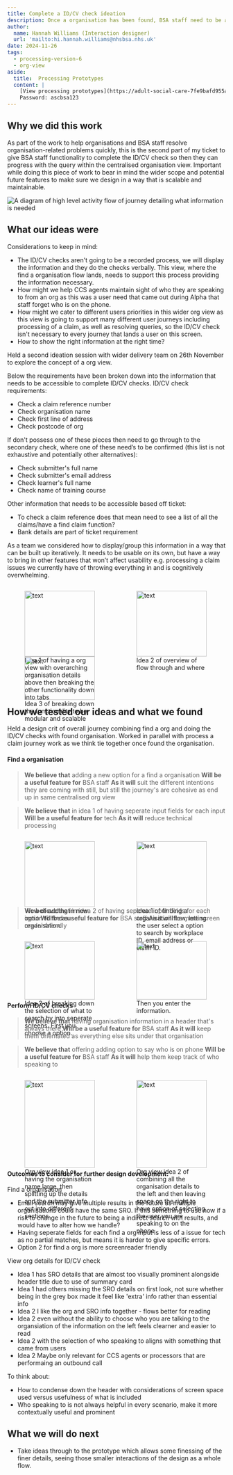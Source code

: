 ```yaml
---
title: Complete a ID/CV check ideation
description: Once a organisation has been found, BSA staff need to be able to verify who they are speaking to before they are they able to process a query
author:
  name: Hannah Williams (Interaction designer)
  url: 'mailto:hi.hannah.williams@nhsbsa.nhs.uk'
date: 2024-11-26
tags:
  - processing-version-6
  - org-view
aside:
  title:  Processing Prototypes
  content: |
    [View processing prototypes](https://adult-social-care-7fe9bafd955a.herokuapp.com/version-index?area=Processing) 
    Password: ascbsa123
---
```


## Why we did this work

As part of the work to help organisations and BSA staff resolve organisation-related problems quickly, this is the second part of my ticket to give BSA staff functionality to complete the ID/CV check so then they can progress with the query within the centralised organisation view. Important while doing this piece of work to bear in mind the wider scope and potential future features to make sure we design in a way that is scalable and maintainable.

![A diagram of high level activity flow of journey detailing what information is needed ](high-level-activity-flow.png "A diagram of high level activity flow of journey detailing what information is needed")

## What our ideas were

Considerations to keep in mind:
- The ID/CV checks aren't going to be a recorded process, we will display the information and they do the checks verbally. This view, where the find a organisation flow lands, needs to support this process providing the information necessary. 
- How might we help CCS agents maintain sight of who they are speaking to from an org as this was a user need that came out during Alpha that staff forget who is on the phone.
- How might we cater to different users priorities in this wider org view as this view is going to support many different user journeys including processing of a claim, as well as resolving queries, so the ID/CV check isn't necessary to every journey that lands a user on this screen.
- How to show the right information at the right time?

Held a second ideation session with wider delivery team on 26th November to explore the concept of a org view.

Below the requirements have been broken down into the information that needs to be accessible to complete ID/CV checks.
ID/CV check requirements:
- Check a claim reference number
- Check organisation name
- Check first line of address
- Check postcode of org

If don't possess one of these pieces then need to go through to the secondary check, where one of these need’s to be confirmed (this list is not exhaustive and potentially other alternatives):
-  Check submitter's full name
- Check submitter's email address
- Check learner's full name
- Check name of training course

Other information that needs to be accessible based off ticket:
- To check a claim reference does that mean need to see a list of all the claims/have a find claim function?
- Bank details are part of ticket requirement

As a team we considered how to display/group this information in a way that can be built up iteratively. It needs to be usable on its own, but have a way to bring in other features that won’t affect usability e.g. processing a claim issues we currently have of throwing everything in and is cognitively overwhelming. 

<div style="display: flex; flex-wrap: wrap; gap: 1rem;">
  <div style="flex: 1; max-width: 48%;">
  <figure>
    <img src="idea-1.png" alt="text" style="width: 100%; height: auto;">
    <figcaption>Idea 1 of having a org view with overarching organisation details above then breaking the other functionality down into tabs</figcaption>
  </figure>
  </div>
  <div style="flex: 1; max-width: 48%;">
  <figure>
    <img src="idea-2.png" alt="text" style="width: 100%; height: auto;">
    <figcaption>Idea 2 of overview of flow through and where </figcaption>
  </figure>
  </div>
</div>

<div style="display: flex; flex-wrap: wrap; gap: 1rem;">
  <div style="flex: 1; max-width: 48%;">
  <figure>
    <img src="idea-3.png" alt="text" style="width: 100%; height: auto;">
    <figcaption>Idea 3 of breaking down the functionality to be modular and scalable</figcaption>
  </figure>
  </div>
</div>


## How we tested our ideas and what we found

Held a design crit of overall journey combining find a org and doing the ID/CV checks with found organisation. Worked in parallel with process a claim journey work as we think tie together once found the organisation.

#### Find a organisation

>**We believe that** adding a new option for a find a organisation
>**Will be a useful feature for** BSA staff
>**As it will** suit the different intentions they are coming with still, but still the journey's are cohesive as end up in same centralised org view

>**We believe that** in idea 1 of having seperate input fields for each input
>**Will be a useful feature for** tech
>**As it will** reduce technical processing

<div style="display: flex; flex-wrap: wrap; gap: 1rem;">
  <div style="flex: 1; max-width: 48%;">
  <figure>
    <img src="signposting-page.png" alt="text" style="width: 100%; height: auto;">
    <figcaption>View of adding in new option to find a organisation.</figcaption>
  </figure>
  </div>
  <div style="flex: 1; max-width: 48%;">
  <figure>
    <img src="find-org-idea-1.png" alt="text" style="width: 100%; height: auto;">
    <figcaption>Idea 1 of finding a organisation flow, letting the user select a option to search by workplace ID, email address or claim ID.</figcaption>
  </figure>
  </div>
</div>

>**We believe that** in idea 2 of having seperate input fields for each input
>**Will be a useful feature for** BSA staff
>**As it will** be more screen reader friendly

<div style="display: flex; flex-wrap: wrap; gap: 1rem;">
  <div style="flex: 1; max-width: 48%;">
  <figure>
    <img src="find-org-idea-2.png" alt="text" style="width: 100%; height: auto;">
    <figcaption>Idea 2 of breaking down the selection of what to search by into seperate screens. First you choose a option.</figcaption>
  </figure>
  </div>
  <div style="flex: 1; max-width: 48%;">
  <figure>
    <img src="find-org-idea-2-part-2.png" alt="text" style="width: 100%; height: auto;">
    <figcaption>Then you enter the information.</figcaption>
  </figure>
  </div>
</div>

#### Perform ID/CV checks

>**We believe that** having organisation information in a header that's always there
>**Will be a useful feature for** BSA staff
>**As it will** keep them orientated as everything else sits under that organisation

>**We believe that** offering adding option to say who is on phone
>**Will be a useful feature for** BSA staff
>**As it will** help them keep track of who speaking to


<div style="display: flex; flex-wrap: wrap; gap: 1rem;">
  <div style="flex: 1; max-width: 48%;">
  <figure>
    <img src="org-view-idea-1.png" alt="text" style="width: 100%; height: auto;">
    <figcaption>Org view idea 1 or having the organisation name large, then splitting up the details and the submitter info out into different sections</figcaption>
  </figure>
  </div>
  <div style="flex: 1; max-width: 48%;">
  <figure>
    <img src="org-view-idea-2.png" alt="text" style="width: 100%; height: auto;">
    <figcaption>Org view idea 2 of combining all the organisation details to the left and then leaving space on the right to have option of selecting the user you are speaking to on the phone</figcaption>
  </figure>
  </div>
</div>

#### Outcomes to consider for further design development:

Find a organisation
- Email search may give multiple results in the future as multiple organisations could have the same SRO. If this something to use now if a risk to change in the future to being a indirect search with results, and would have to alter how we handle?
- Having seperate fields for each find a org input is less of a issue for tech as no partial matches, but means it is harder to give specific errors. 
- Option 2 for find a org is more screenreader friendly

View org details for ID/CV check
- Idea 1 has SRO details that are almost too visually prominent alongside header title due to use of summary card
- Idea 1 had others missing the SRO details on first look, not sure whether being in the grey box made it feel like 'extra' info rather than essential info
- Idea 2 I like the org and SRO info together - flows better for reading
- Idea 2 even without the ability to choose who you are talking to the organsiation of the information on the left feels clearner and easier to read
- Idea 2 with the selection of who speaking to aligns with something that came from users
- Idea 2 Maybe only relevant for CCS agents or processors that are performaing an outbound call

To think about:
- How to condense down the header with considerations of screen space used versus usefulness of what is included
- Who speaking to is not always helpful in every scenario, make it more contextually useful and prominent
 

## What we will do next
- Take ideas through to the prototype which allows some finessing of the finer details, seeing those smaller interactions of the design as a whole flow.